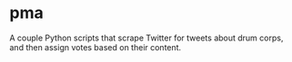 # pma
A couple Python scripts that scrape Twitter for tweets about drum corps, and then assign votes based on their content.
